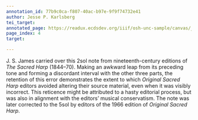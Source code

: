 ```yaml
---
annotation_id: 77b9c0ca-f807-40ac-b97e-9f9f74732e41
author: Jesse P. Karlsberg
tei_target: 
annotated_page: https://readux.ecdsdev.org/iiif/osh-unc-sample/canvas/_osh-5.jpg
page_index: 4
target: 

---
```

<p>J. S. James carried over this 2sol note from nineteenth-century editions of <em>The Sacred Harp</em> (1844&ndash;70). Making an awkward leap from its preceding tone and forming a discordant interval with the other three parts, the retention of this error demonstrates the extent to which <em>Original Sacred Harp</em> editors avoided altering their source material, even when it was visibly incorrect. This reticence might be attributed to a hasty editorial process, but was also in alignment with the editors&rsquo; musical conservatism. The note was later corrected to the 5sol by editors of the 1966 edition of <em>Original Sacred Harp</em>.</p>